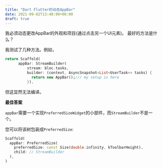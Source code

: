 ```yaml
---
title: "Dart Flutter的动态AppBar"
date: 2021-09-02T13:48:00+08:00
draft: true
---
```


我必须动态更改AppBar的外观和项目(通过点击另一个UI元素)。
最好的方法是什么？

我测试了几种方法。例如，

```dart
return Scaffold(
      appBar: StreamBuilder(
          stream: bloc.tasks,
          builder: (context, AsyncSnapshot<List<UserTask>> tasks) {
            return new AppBar();/// my setup is here
          }),
```


但这显然无法编译。



**最佳答案**

`appBar`需要一个实现`PreferredSizeWidget`的小部件，而`StreamBuilder`不是一个。

您可以将该树包装成`PreferredSize`:

```dart
Scaffold(
  appBar: PreferredSize(
    preferredSize: const Size(double.infinity, kToolbarHeight),
    child: // StreamBuilder
  ),
)
```
